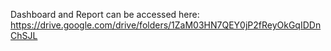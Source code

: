 Dashboard and Report can be accessed here: https://drive.google.com/drive/folders/1ZaM03HN7QEY0jP2fReyOkGqIDDnChSJL

